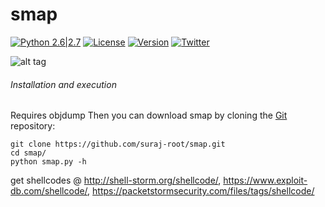 # smap

[![Python 2.6|2.7](https://img.shields.io/badge/Python-2.6.*--2.7.*-blue.svg)](https://www.python.org/downloads/)
[![License](https://img.shields.io/badge/License-GNU--GPLv3-yellow.svg)](https://www.gnu.org/licenses/gpl-3.0.en.html)
[![Version](https://img.shields.io/badge/Version-1.0-orange.svg)](https://github.com/suraj-root/smap/blob/master/smap.py)
[![Twitter](https://img.shields.io/badge/twitter-%40Suraj__root-0099e5.svg)](https://twitter.com/Suraj_root)

![alt tag](http://s32.postimg.org/v4ne8nhfp/smap.png)



###### Installation and execution
Requires objdump
Then you can download smap by cloning the [Git](https://github.com/suraj-root/smap/) repository:

    git clone https://github.com/suraj-root/smap.git
    cd smap/
    python smap.py -h
    
get shellcodes @ http://shell-storm.org/shellcode/, https://www.exploit-db.com/shellcode/, https://packetstormsecurity.com/files/tags/shellcode/
